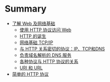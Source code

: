 # Summary

* [了解 Web 及网络基础](chapter1/README.md)
  * [使用 HTTP 协议访问 Web](chapter1/section1.1.md)
  * [HTTP 的诞生](chapter1/section1.2.md)
  * [网络基础 TCP/IP](chapter1/section1.3.md)
  * [与 HTTP 关系密切的协议：IP、TCP和DNS](chapter1/section1.4.md)
  * [负责域名解析的 DNS 服务](chapter1/section1.5.md)
  * [各种协议与 HTTP 协议的关系](chapter1/section1.6.md)
  * [URI 和 URL]()
* [简单的 HTTP 协议]()
